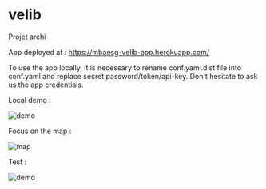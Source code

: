 # velib
Projet archi

App deployed at : https://mbaesg-velib-app.herokuapp.com/

To use the app locally, it is necessary to rename conf.yaml.dist file into conf.yaml and replace secret password/token/api-key.
Don't hesitate to ask us the app credentials.

Local demo :

![demo](https://github.com/Azzerty23/velib/tree/master/demo/demo.gif "Local demo")

Focus on the map :

![map](https://github.com/Azzerty23/velib/tree/master/demo/map.gif "Map")

Test :

![demo](https://github.com/Azzerty23/velib/tree/master/demo/map_low.gif "Map test")
